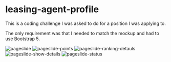 # leasing-agent-profile

This is a coding challenge I was asked to do for a position I was applying to. 

The only requirement was that I needed to match the mockup and had to use Bootstrap 5.

![pageslide](https://user-images.githubusercontent.com/11637772/136855493-fec4dc42-2024-469a-ae16-4970d8ca2d04.jpg)
![pageslide-points](https://user-images.githubusercontent.com/11637772/136855508-bfe8ff23-20e7-4d8a-bfb5-42f67b78b405.jpg)
![pageslide-ranking-detauls](https://user-images.githubusercontent.com/11637772/136855510-e4689513-c21c-4ce2-aee0-5b4b8e88db38.jpg)
![pageslide-show-details](https://user-images.githubusercontent.com/11637772/136855511-f115feb3-8848-4224-9a9b-c8f9ce972ffb.jpg)
![pageslide-status](https://user-images.githubusercontent.com/11637772/136855516-2443ecdd-ac8f-434e-9d02-2f669612c76c.jpg)
